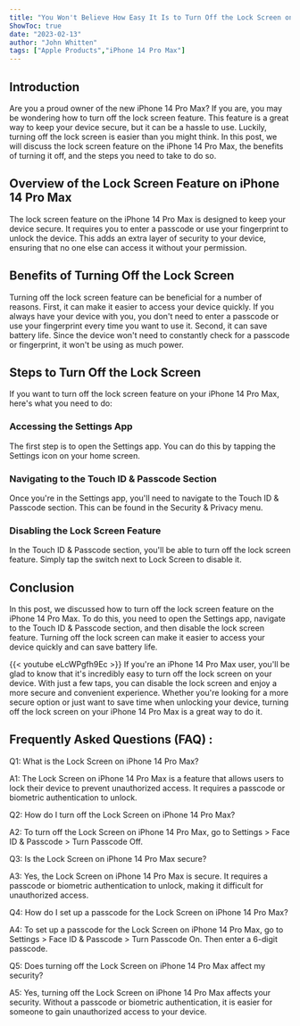 ```yaml
---
title: "You Won't Believe How Easy It Is to Turn Off the Lock Screen on iPhone 14 Pro Max!"
ShowToc: true 
date: "2023-02-13"
author: "John Whitten" 
tags: ["Apple Products","iPhone 14 Pro Max"]
---
```

## Introduction

Are you a proud owner of the new iPhone 14 Pro Max? If you are, you may be wondering how to turn off the lock screen feature. This feature is a great way to keep your device secure, but it can be a hassle to use. Luckily, turning off the lock screen is easier than you might think. In this post, we will discuss the lock screen feature on the iPhone 14 Pro Max, the benefits of turning it off, and the steps you need to take to do so.

## Overview of the Lock Screen Feature on iPhone 14 Pro Max

The lock screen feature on the iPhone 14 Pro Max is designed to keep your device secure. It requires you to enter a passcode or use your fingerprint to unlock the device. This adds an extra layer of security to your device, ensuring that no one else can access it without your permission.

## Benefits of Turning Off the Lock Screen

Turning off the lock screen feature can be beneficial for a number of reasons. First, it can make it easier to access your device quickly. If you always have your device with you, you don't need to enter a passcode or use your fingerprint every time you want to use it. Second, it can save battery life. Since the device won't need to constantly check for a passcode or fingerprint, it won't be using as much power.

## Steps to Turn Off the Lock Screen

If you want to turn off the lock screen feature on your iPhone 14 Pro Max, here's what you need to do:

### Accessing the Settings App

The first step is to open the Settings app. You can do this by tapping the Settings icon on your home screen.

### Navigating to the Touch ID & Passcode Section

Once you're in the Settings app, you'll need to navigate to the Touch ID & Passcode section. This can be found in the Security & Privacy menu.

### Disabling the Lock Screen Feature

In the Touch ID & Passcode section, you'll be able to turn off the lock screen feature. Simply tap the switch next to Lock Screen to disable it.

## Conclusion

In this post, we discussed how to turn off the lock screen feature on the iPhone 14 Pro Max. To do this, you need to open the Settings app, navigate to the Touch ID & Passcode section, and then disable the lock screen feature. Turning off the lock screen can make it easier to access your device quickly and can save battery life.

{{< youtube eLcWPgfh9Ec >}} 
If you're an iPhone 14 Pro Max user, you'll be glad to know that it's incredibly easy to turn off the lock screen on your device. With just a few taps, you can disable the lock screen and enjoy a more secure and convenient experience. Whether you're looking for a more secure option or just want to save time when unlocking your device, turning off the lock screen on your iPhone 14 Pro Max is a great way to do it.

## Frequently Asked Questions (FAQ) :
Q1: What is the Lock Screen on iPhone 14 Pro Max?

A1: The Lock Screen on iPhone 14 Pro Max is a feature that allows users to lock their device to prevent unauthorized access. It requires a passcode or biometric authentication to unlock.

Q2: How do I turn off the Lock Screen on iPhone 14 Pro Max?

A2: To turn off the Lock Screen on iPhone 14 Pro Max, go to Settings > Face ID & Passcode > Turn Passcode Off.

Q3: Is the Lock Screen on iPhone 14 Pro Max secure?

A3: Yes, the Lock Screen on iPhone 14 Pro Max is secure. It requires a passcode or biometric authentication to unlock, making it difficult for unauthorized access.

Q4: How do I set up a passcode for the Lock Screen on iPhone 14 Pro Max?

A4: To set up a passcode for the Lock Screen on iPhone 14 Pro Max, go to Settings > Face ID & Passcode > Turn Passcode On. Then enter a 6-digit passcode.

Q5: Does turning off the Lock Screen on iPhone 14 Pro Max affect my security?

A5: Yes, turning off the Lock Screen on iPhone 14 Pro Max affects your security. Without a passcode or biometric authentication, it is easier for someone to gain unauthorized access to your device.


